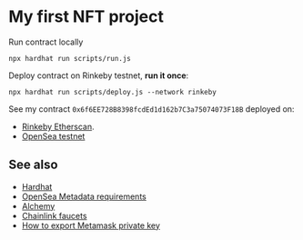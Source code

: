 # My first NFT project

Run contract locally

```shell
npx hardhat run scripts/run.js
```

Deploy contract on Rinkeby testnet, **run it once**:

```shell
npx hardhat run scripts/deploy.js --network rinkeby
```

See my contract `0x6f6EE728B8398fcdEd1d162b7C3a75074073F18B` deployed on:
- [Rinkeby Etherscan](https://rinkeby.etherscan.io/address/0x6f6EE728B8398fcdEd1d162b7C3a75074073F18B).
- [OpenSea testnet](https://testnets.opensea.io/assets?search[query]=0x6f6EE728B8398fcdEd1d162b7C3a75074073F18B)

## See also

- [Hardhat](https://hardhat.org/)
- [OpenSea Metadata requirements](https://docs.opensea.io/docs/metadata-standards)
- [Alchemy](https://www.alchemy.com/)
- [Chainlink faucets](https://faucets.chain.link/)
- [How to export Metamask private key](https://metamask.zendesk.com/hc/en-us/articles/360015289632-How-to-Export-an-Account-Private-Key)
